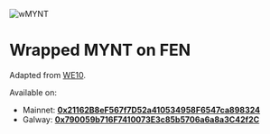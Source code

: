 ![wMYNT](https://fragmynt-public-storage-eu-west-1.s3.eu-west-1.amazonaws.com/images/Frame+61297mynt-logo.png)
# Wrapped MYNT on FEN

Adapted from [WE10](https://github.com/WETH10/WETH10).

Available on:
- Mainnet: [**0x21162B8eF567f7D52a410534958F6547ca898324**](https://fragmyntscan.com/token/0x21162B8eF567f7D52a410534958F6547ca898324)
- Galway: [**0x790059b716F7410073E3c85b5706a6a8a3C42f2C**](https://galway.fragmyntscan.com/token/0x790059b716F7410073E3c85b5706a6a8a3C42f2C)